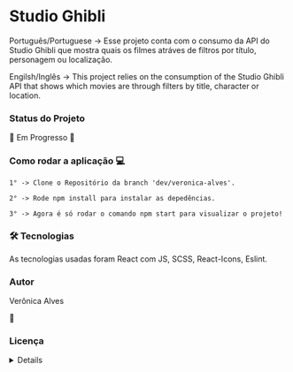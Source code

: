 <main>
  <h1>Studio Ghibli</h1>
  <p>Português/Portuguese -> Esse projeto conta com o consumo da API do Studio Ghibli que mostra quais os filmes atráves de filtros por título, personagem ou localização.</p>

  <p>Engilsh/Inglês -> This project relies on the consumption of the Studio Ghibli API that shows which movies are through filters by title, character or location.
  </p>

  <h3>Status do Projeto</h3>
  
 🚧 Em Progresso 🚀

<h3>Como rodar a aplicação 💻</h3>

  <div background-color='gray'>

    1° -> Clone o Repositório da branch 'dev/veronica-alves'.
    
    2° -> Rode npm install para instalar as depedências.
    
    3° -> Agora é só rodar o comando npm start para visualizar o projeto!
  </div>

  <h3>🛠 Tecnologias</h3>
  
  <p>As tecnologias usadas foram React com JS, SCSS, React-Icons, Eslint.</p>

### Autor

  Verônica Alves

  📜<h3>Licença</h3>
    <details>

      TERMS AND CONDITIONS FOR USE, REPRODUCTION, AND DISTRIBUTION

      1. Definitions.

      "License" shall mean the terms and conditions for use, reproduction, and
      distribution as defined by Sections 1 through 9 of this document.

      "Licensor" shall mean the copyright owner or entity authorized by the copyright
      owner that is granting the License.

      "Legal Entity" shall mean the union of the acting entity and all other entities
      that control, are controlled by, or are under common control with that entity.
      For the purposes of this definition, "control" means (i) the power, direct or
      indirect, to cause the direction or management of such entity, whether by
      contract or otherwise, or (ii) ownership of fifty percent (50%) or more of the
      outstanding shares, or (iii) beneficial ownership of such entity.

      "You" (or "Your") shall mean an individual or Legal Entity exercising
      permissions granted by this License.

      "Source" form shall mean the preferred form for making modifications, including
      but not limited to software source code, documentation source, and configuration
      files.

      "Object" form shall mean any form resulting from mechanical transformation or
      translation of a Source form, including but not limited to compiled object code,
      generated documentation, and conversions to other media types.

      "Work" shall mean the work of authorship, whether in Source or Object form, made
      available under the License, as indicated by a copyright notice that is included
      in or attached to the work (an example is provided in the Appendix below).

      "Derivative Works" shall mean any work, whether in Source or Object form, that
      is based on (or derived from) the Work and for which the editorial revisions,
      annotations, elaborations, or other modifications represent, as a whole, an
      original work of authorship. For the purposes of this License, Derivative Works
      shall not include works that remain separable from, or merely link (or bind by
      name) to the interfaces of, the Work and Derivative Works thereof.

      "Contribution" shall mean any work of authorship, including the original version
      of the Work and any modifications or additions to that Work or Derivative Works
      thereof, that is intentionally submitted to Licensor for inclusion in the Work
      by the copyright owner or by an individual or Legal Entity authorized to submit
      on behalf of the copyright owner. For the purposes of this definition,
      "submitted" means any form of electronic, verbal, or written communication sent
      to the Licensor or its representatives, including but not limited to
      communication on electronic mailing lists, source code control systems, and
      issue tracking systems that are managed by, or on behalf of, the Licensor for
      the purpose of discussing and improving the Work, but excluding communication
      that is conspicuously marked or otherwise designated in writing by the copyright
      owner as "Not a Contribution."

      "Contributor" shall mean Licensor and any individual or Legal Entity on behalf
      of whom a Contribution has been received by Licensor and subsequently
      incorporated within the Work.

      2. Grant of Copyright License.

      Subject to the terms and conditions of this License, each Contributor hereby
      grants to You a perpetual, worldwide, non-exclusive, no-charge, royalty-free,
      irrevocable copyright license to reproduce, prepare Derivative Works of,
      publicly display, publicly perform, sublicense, and distribute the Work and such
      Derivative Works in Source or Object form.

      3. Grant of Patent License.

      Subject to the terms and conditions of this License, each Contributor hereby
      grants to You a perpetual, worldwide, non-exclusive, no-charge, royalty-free,
      irrevocable (except as stated in this section) patent license to make, have
      made, use, offer to sell, sell, import, and otherwise transfer the Work, where
      such license applies only to those patent claims licensable by such Contributor
      that are necessarily infringed by their Contribution(s) alone or by combination
      of their Contribution(s) with the Work to which such Contribution(s) was
      submitted. If You institute patent litigation against any entity (including a
      cross-claim or counterclaim in a lawsuit) alleging that the Work or a
      Contribution incorporated within the Work constitutes direct or contributory
      patent infringement, then any patent licenses granted to You under this License
      for that Work shall terminate as of the date such litigation is filed.

      4. Redistribution.

      You may reproduce and distribute copies of the Work or Derivative Works thereof
      in any medium, with or without modifications, and in Source or Object form,
      provided that You meet the following conditions:

      You must give any other recipients of the Work or Derivative Works a copy of
      this License; and
      You must cause any modified files to carry prominent notices stating that You
      changed the files; and
      You must retain, in the Source form of any Derivative Works that You distribute,
      all copyright, patent, trademark, and attribution notices from the Source form
      of the Work, excluding those notices that do not pertain to any part of the
      Derivative Works; and
      If the Work includes a "NOTICE" text file as part of its distribution, then any
      Derivative Works that You distribute must include a readable copy of the
      attribution notices contained within such NOTICE file, excluding those notices
      that do not pertain to any part of the Derivative Works, in at least one of the
      following places: within a NOTICE text file distributed as part of the
      Derivative Works; within the Source form or documentation, if provided along
      with the Derivative Works; or, within a display generated by the Derivative
      Works, if and wherever such third-party notices normally appear. The contents of
      the NOTICE file are for informational purposes only and do not modify the
      License. You may add Your own attribution notices within Derivative Works that
      You distribute, alongside or as an addendum to the NOTICE text from the Work,
      provided that such additional attribution notices cannot be construed as
      modifying the License.
      You may add Your own copyright statement to Your modifications and may provide
      additional or different license terms and conditions for use, reproduction, or
      distribution of Your modifications, or for any such Derivative Works as a whole,
      provided Your use, reproduction, and distribution of the Work otherwise complies
      with the conditions stated in this License.

      5. Submission of Contributions.

      Unless You explicitly state otherwise, any Contribution intentionally submitted
      for inclusion in the Work by You to the Licensor shall be under the terms and
      conditions of this License, without any additional terms or conditions.
      Notwithstanding the above, nothing herein shall supersede or modify the terms of
      any separate license agreement you may have executed with Licensor regarding
      such Contributions.

      6. Trademarks.

      This License does not grant permission to use the trade names, trademarks,
      service marks, or product names of the Licensor, except as required for
      reasonable and customary use in describing the origin of the Work and
      reproducing the content of the NOTICE file.

      7. Disclaimer of Warranty.

      Unless required by applicable law or agreed to in writing, Licensor provides the
      Work (and each Contributor provides its Contributions) on an "AS IS" BASIS,
      WITHOUT WARRANTIES OR CONDITIONS OF ANY KIND, either express or implied,
      including, without limitation, any warranties or conditions of TITLE,
      NON-INFRINGEMENT, MERCHANTABILITY, or FITNESS FOR A PARTICULAR PURPOSE. You are
      solely responsible for determining the appropriateness of using or
      redistributing the Work and assume any risks associated with Your exercise of
      permissions under this License.

      8. Limitation of Liability.

      In no event and under no legal theory, whether in tort (including negligence),
      contract, or otherwise, unless required by applicable law (such as deliberate
      and grossly negligent acts) or agreed to in writing, shall any Contributor be
      liable to You for damages, including any direct, indirect, special, incidental,
      or consequential damages of any character arising as a result of this License or
      out of the use or inability to use the Work (including but not limited to
      damages for loss of goodwill, work stoppage, computer failure or malfunction, or
      any and all other commercial damages or losses), even if such Contributor has
      been advised of the possibility of such damages.

      9. Accepting Warranty or Additional Liability.

      While redistributing the Work or Derivative Works thereof, You may choose to
      offer, and charge a fee for, acceptance of support, warranty, indemnity, or
      other liability obligations and/or rights consistent with this License. However,
      in accepting such obligations, You may act only on Your own behalf and on Your
      sole responsibility, not on behalf of any other Contributor, and only if You
      agree to indemnify, defend, and hold each Contributor harmless for any liability
      incurred by, or claims asserted against, such Contributor by reason of your
      accepting any such warranty or additional liability.

      END OF TERMS AND CONDITIONS

      APPENDIX: How to apply the Apache License to your work

      To apply the Apache License to your work, attach the following boilerplate
      notice, with the fields enclosed by brackets "{}" replaced with your own
      identifying information. (Don't include the brackets!) The text should be
      enclosed in the appropriate comment syntax for the file format. We also
      recommend that a file or class name and description of purpose be included on
      the same "printed page" as the copyright notice for easier identification within
      third-party archives.

         Copyright 2022 Verônica Alves

         Licensed under the Apache License, Version 2.0 (the "License");
         you may not use this file except in compliance with the License.
         You may obtain a copy of the License at

           http://www.apache.org/licenses/LICENSE-2.0

         Unless required by applicable law or agreed to in writing, software
         distributed under the License is distributed on an "AS IS" BASIS,
         WITHOUT WARRANTIES OR CONDITIONS OF ANY KIND, either express or implied.
         See the License for the specific language governing permissions and
         limitations under the License.

    </details>
</main>
